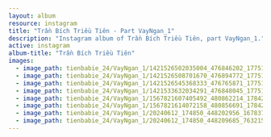 ```yaml
---
layout: album
resource: instagram
title: "Trần Bích Triều Tiên - Part VayNgan_1"
description: "Instagram album of Trần Bích Triều Tiên, part VayNgan_1."
active: instagram
album-title: "Trần Bích Triều Tiên"
images:
  - image_path: tienbabie_24/VayNgan_1/1421526502035004_476846202_1775137220007262_995517188093929203_n.jpg
  - image_path: tienbabie_24/VayNgan_1/1421526508701670_476894772_1775137583340559_7510577834713302853_n.jpg
  - image_path: tienbabie_24/VayNgan_1/1421526545368333_476765871_1775137276673923_1078170877752588212_n.jpg
  - image_path: tienbabie_24/VayNgan_1/1421533632034291_476848045_1775137526673898_6550637157348100449_n.jpg
  - image_path: tienbabie_24/VayNgan_1/1567821607405492_480862214_1784289085758742_7500973734239899611_n.jpg
  - image_path: tienbabie_24/VayNgan_1/1567821614072158_480856691_1784289059092078_5849667298819188444_n.jpg
  - image_path: tienbabie_24/VayNgan_1/20240612_174850_448202956_1678373196240567_5571227101626011359_n.jpg
  - image_path: tienbabie_24/VayNgan_1/20240612_174850_448209685_7632156316821139_4948729517360458484_n.jpg
---
```

